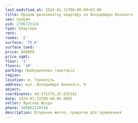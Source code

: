 ```yaml
---
last_modified_at: 2024-01-31T00:00:00+02:00
title: Продаю двокімнатну квартиру на Володимира Великого
seo: продам
uid: 1706725124
type: Квартира
rent:
rooms: '2'
surface: '75.6'
surface_land:
price: $60000
price_sqmt:
floor: '1'
floors: '10'
parking: Прибудинкова територія
region:
location: м. Тернопіль
address: вул. Володимира Великого, 9
object:
coordinates: 49.572379,25.635181
date: 2024-01-31T00:00:00.000Z
seller: Ярослав Шозда
phone: 380962110748
description: Вторинне житло, придатне для проживання
---
```

